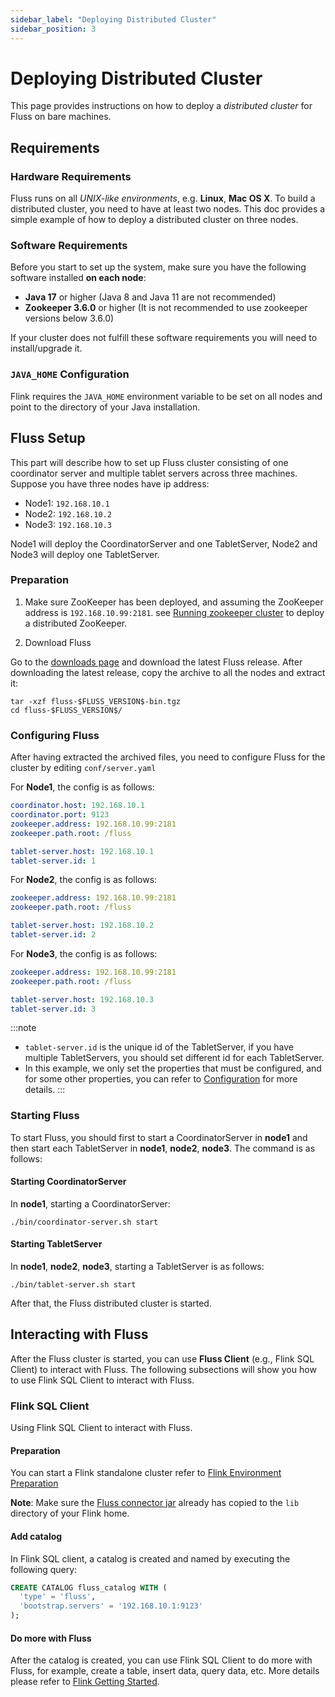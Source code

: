 ```yaml
---
sidebar_label: "Deploying Distributed Cluster"
sidebar_position: 3
---
```


<!--
 Copyright (c) 2025 Alibaba Group Holding Ltd.

 Licensed under the Apache License, Version 2.0 (the "License");
 you may not use this file except in compliance with the License.
 You may obtain a copy of the License at

      http://www.apache.org/licenses/LICENSE-2.0

 Unless required by applicable law or agreed to in writing, software
 distributed under the License is distributed on an "AS IS" BASIS,
 WITHOUT WARRANTIES OR CONDITIONS OF ANY KIND, either express or implied.
 See the License for the specific language governing permissions and
 limitations under the License.
-->

# Deploying Distributed Cluster

This page provides instructions on how to deploy a *distributed cluster* for Fluss on bare machines.


## Requirements

### Hardware Requirements

Fluss runs on all *UNIX-like environments*, e.g. **Linux**, **Mac OS X**.
To build a distributed cluster, you need to have at least two nodes.
This doc provides a simple example of how to deploy a distributed cluster on three nodes.

### Software Requirements

Before you start to set up the system, make sure you have the following software installed **on each node**:
- **Java 17** or higher (Java 8 and Java 11 are not recommended)
- **Zookeeper 3.6.0** or higher (It is not recommended to use zookeeper versions below 3.6.0)

If your cluster does not fulfill these software requirements you will need to install/upgrade it.

### `JAVA_HOME` Configuration

Flink requires the `JAVA_HOME` environment variable to be set on all nodes and point to the directory of your Java installation.

## Fluss Setup

This part will describe how to set up Fluss cluster consisting of one coordinator server and multiple tablet servers
across three machines. Suppose you have three nodes have ip address:
- Node1: `192.168.10.1`
- Node2: `192.168.10.2`
- Node3: `192.168.10.3`

Node1 will deploy the CoordinatorServer and one TabletServer, Node2 and Node3 will deploy one TabletServer.

### Preparation

1. Make sure ZooKeeper has been deployed, and assuming the ZooKeeper address is `192.168.10.99:2181`. see [Running zookeeper cluster](https://zookeeper.apache.org/doc/r3.6.0/zookeeperStarted.html#sc_RunningReplicatedZooKeeper) to deploy a distributed ZooKeeper.

2. Download Fluss


Go to the [downloads page](/downloads) and download the latest Fluss release. After downloading the latest release, copy the archive to all the nodes and extract it:

```shell
tar -xzf fluss-$FLUSS_VERSION$-bin.tgz
cd fluss-$FLUSS_VERSION$/
```

### Configuring Fluss

After having extracted the archived files, you need to configure Fluss for the cluster by editing `conf/server.yaml`

For **Node1**, the config is as follows:
```yaml
coordinator.host: 192.168.10.1
coordinator.port: 9123
zookeeper.address: 192.168.10.99:2181
zookeeper.path.root: /fluss

tablet-server.host: 192.168.10.1
tablet-server.id: 1
```

For **Node2**, the config is as follows:
```yaml
zookeeper.address: 192.168.10.99:2181
zookeeper.path.root: /fluss

tablet-server.host: 192.168.10.2
tablet-server.id: 2
```

For **Node3**, the config is as follows:
```yaml
zookeeper.address: 192.168.10.99:2181
zookeeper.path.root: /fluss

tablet-server.host: 192.168.10.3
tablet-server.id: 3
```

:::note
- `tablet-server.id` is the unique id of the TabletServer, if you have multiple TabletServers, you should set different id for each TabletServer.
- In this example, we only set the properties that must be configured, and for some other properties, you can refer to [Configuration](maintenance/configuration.md) for more details.
  :::

### Starting Fluss

To start Fluss, you should first to start a CoordinatorServer in **node1** and
then start each TabletServer in **node1**, **node2**, **node3**. The command is as follows:

#### Starting CoordinatorServer

In **node1**, starting a CoordinatorServer:
```shell
./bin/coordinator-server.sh start
```

#### Starting TabletServer

In **node1**, **node2**, **node3**, starting a TabletServer is as follows:
```shell
./bin/tablet-server.sh start
```

After that, the Fluss distributed cluster is started.

## Interacting with Fluss

After the Fluss cluster is started, you can use **Fluss Client** (e.g., Flink SQL Client) to interact with Fluss.
The following subsections will show you how to use Flink SQL Client to interact with Fluss.

### Flink SQL Client

Using Flink SQL Client to interact with Fluss.

#### Preparation

You can start a Flink standalone cluster refer to [Flink Environment Preparation](engine-flink/getting-started.md#preparation-when-using-flink-sql-client)

**Note**: Make sure the [Fluss connector jar](/downloads/) already has copied to the `lib` directory of your Flink home.

#### Add catalog

In Flink SQL client, a catalog is created and named by executing the following query:
```sql title="Flink SQL"
CREATE CATALOG fluss_catalog WITH (
  'type' = 'fluss',
  'bootstrap.servers' = '192.168.10.1:9123'
);
```

#### Do more with Fluss

After the catalog is created, you can use Flink SQL Client to do more with Fluss, for example, create a table, insert data, query data, etc.
More details please refer to [Flink Getting Started](engine-flink/getting-started.md).
